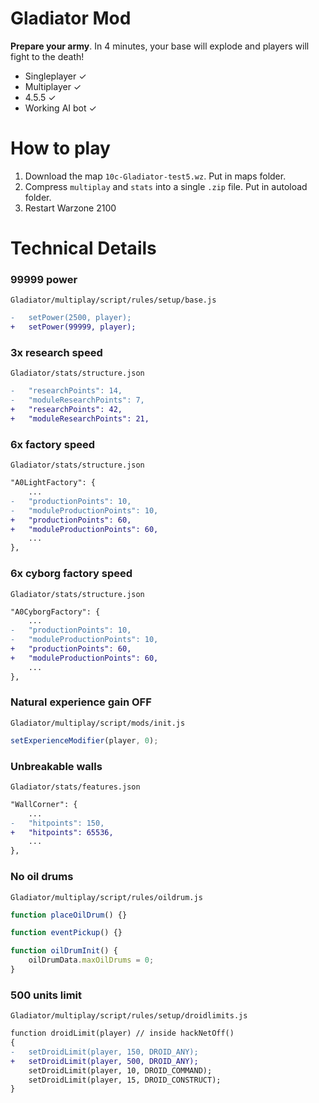 # Gladiator Mod

**Prepare your army**. In 4 minutes, your base will explode and players will fight to the death!

- Singleplayer ✓
- Multiplayer ✓
- 4.5.5 ✓
- Working AI bot ✓

# How to play
1. Download the map `10c-Gladiator-test5.wz`. Put in maps folder.
2. Compress `multiplay` and `stats` into a single `.zip` file. Put in autoload folder.
3. Restart Warzone 2100

# Technical Details

### 99999 power
`Gladiator/multiplay/script/rules/setup/base.js`

```diff
-   setPower(2500, player);
+   setPower(99999, player);
```


### 3x research speed
`Gladiator/stats/structure.json`

```diff
-   "researchPoints": 14,
-   "moduleResearchPoints": 7,
+   "researchPoints": 42,
+   "moduleResearchPoints": 21,
```

### 6x factory speed
`Gladiator/stats/structure.json`

```diff
"A0LightFactory": {
    ...
-   "productionPoints": 10,
-   "moduleProductionPoints": 10,
+   "productionPoints": 60,
+   "moduleProductionPoints": 60,
    ...
},
```

### 6x cyborg factory speed
`Gladiator/stats/structure.json`

```diff
"A0CyborgFactory": {
    ...
-   "productionPoints": 10,
-   "moduleProductionPoints": 10,
+   "productionPoints": 60,
+   "moduleProductionPoints": 60,
    ...
},
```

### Natural experience gain OFF
`Gladiator/multiplay/script/mods/init.js`

```js
setExperienceModifier(player, 0);
```

### Unbreakable walls
`Gladiator/stats/features.json`

```diff
"WallCorner": {
    ...
-   "hitpoints": 150,
+   "hitpoints": 65536,
    ...
},
```

### No oil drums
`Gladiator/multiplay/script/rules/oildrum.js`

```js
function placeOilDrum() {}

function eventPickup() {}

function oilDrumInit() {
    oilDrumData.maxOilDrums = 0;
}
```

### 500 units limit
`Gladiator/multiplay/script/rules/setup/droidlimits.js`

```diff
function droidLimit(player)	// inside hackNetOff()
{
-   setDroidLimit(player, 150, DROID_ANY);
+   setDroidLimit(player, 500, DROID_ANY);
    setDroidLimit(player, 10, DROID_COMMAND);
    setDroidLimit(player, 15, DROID_CONSTRUCT);
}

```
